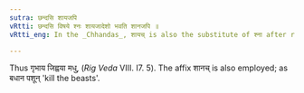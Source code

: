```yaml
---
sutra: छन्दसि शायजपि
vRtti: छन्दसि विषये श्नः शायजादेशो भवति शानजपि ॥
vRtti_eng: In the _Chhandas_, शायच् is also the substitute of श्ना after roots ending in consonants, when हि follows.

---
```

Thus गृभाय जिह्वया मधु, (_Rig Veda_ VIII. I7. 5). The affix शानच् is also employed; as बधान पशून् 'kill the beasts'.